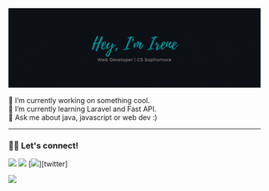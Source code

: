 <img align="justify" alt="Hey there, I'm irene" src="header.gif">

🔭 I’m currently working on something cool. <br/>
🌱 I’m currently learning Laravel and Fast API.<br/>
💬 Ask me about java, javascript or web dev :)<br/>

 <hr />

### :woman_technologist: Let's connect!

[<img height="25" src = "https://img.shields.io/badge/gmail-white?&style=flat&logo=gmail&logoColor=c14438">][gmail]
[<img height="25" src="https://img.shields.io/badge/linkedin-white.svg?style=flat&logo=linkedin&logoColor=blue" />][linkedin]
[<img height="25" src="https://img.shields.io/badge/twitter-white.svg?style=flat&logo=twitter&logoColor=blue" />][twitter]
<br />


<div style="display: inline-block;">
    <img src="https://github-readme-stats-drab-iota.vercel.app/api?username=irenekurien&count_private=true&show_icons=true&layout=compact&hide_border=true&theme=dark&bg_color=0D1117" height="180px" /> 

</div>
</details>

[linkedin]: https://www.linkedin.com/in/ireneanna/
[gmail]: mailto:irenekurien01@gmail.com
